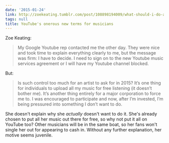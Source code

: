 ```yaml
---
date: '2015-01-24'
link: http://zoekeating.tumblr.com/post/108898194009/what-should-i-do-about-youtube
tags: null
title: YouTube's onerous new terms for musicians
---
```


Zoe Keating:

>My Google Youtube rep contacted me the other day. They were nice and took time to explain everything clearly to me, but the message was firm: I have to decide. I need to sign on to the new Youtube music services agreement or I will have my Youtube channel blocked.

But:

>Is such control too much for an artist to ask for in 2015? It’s one thing for individuals to upload all my music for free listening (it doesn’t bother me). It’s another thing entirely for a major corporation to force me to. I was encouraged to participate and now, after I’m invested, I’m being pressured into something I don’t want to do.

She doesn't explain why she *actually* doesn't want to do it. She's already chosen to put all her music out there for free, so why not put it all on YouTube too? Other musicians will be in the same boat, so her fans won't single her out for appearing to cash in. Without any further explanation, her motive seems juvenile.
